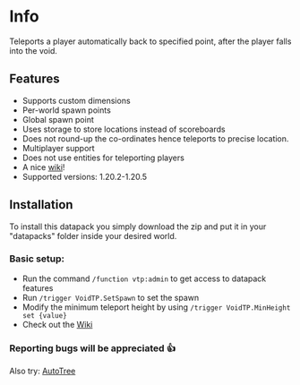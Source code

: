 # Info
Teleports a player automatically back to specified point, after the player falls into the void.

## Features
- Supports custom dimensions
- Per-world spawn points
- Global spawn point
- Uses storage to store locations instead of scoreboards
- Does not round-up the co-ordinates hence teleports to precise location.
- Multiplayer support
- Does not use entities for teleporting players
- A nice [wiki](https://github.com/Amethyst-Development/VoidTP/wiki)!
- Supported versions: 1.20.2-1.20.5

## Installation
To install this datapack you simply download the zip and put it in your "datapacks" folder inside your desired world.

### Basic setup:
- Run the command ```/function vtp:admin``` to get access to datapack features
- Run ```/trigger VoidTP.SetSpawn``` to set the spawn
- Modify the  minimum teleport height by using ```/trigger VoidTP.MinHeight set {value}```
- Check out the [Wiki](https://github.com/Phero-Network/VoidTP/wiki)

### Reporting bugs will be appreciated 👍

Also try: [AutoTree](https://modrinth.com/datapack/auto-tree)
